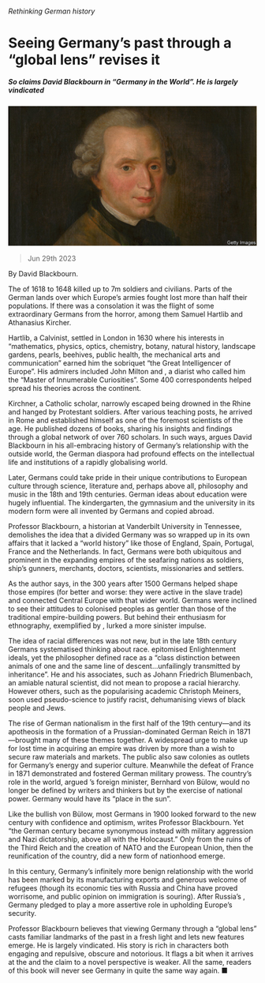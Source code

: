 ###### Rethinking German history

# Seeing Germany’s past through a “global lens” revises it 

##### So claims David Blackbourn in “Germany in the World”. He is largely vindicated 

![image](images/20230701_CUP502.jpg) 

> Jun 29th 2023 

By David Blackbourn. 

The  of 1618 to 1648 killed up to 7m soldiers and civilians. Parts of the German lands over which Europe’s armies fought lost more than half their populations. If there was a consolation it was the flight of some extraordinary Germans from the horror, among them Samuel Hartlib and Athanasius Kircher.

Hartlib, a Calvinist, settled in London in 1630 where his interests in “mathematics, physics, optics, chemistry, botany, natural history, landscape gardens, pearls, beehives, public health, the mechanical arts and communication” earned him the sobriquet “the Great Intelligencer of Europe”. His admirers included John Milton and , a diarist who called him the “Master of Innumerable Curiosities”. Some 400 correspondents helped spread his theories across the continent. 

Kirchner, a Catholic scholar, narrowly escaped being drowned in the Rhine and hanged by Protestant soldiers. After various teaching posts, he arrived in Rome and established himself as one of the foremost scientists of the age. He published dozens of books, sharing his insights and findings through a global network of over 760 scholars. In such ways, argues David Blackbourn in his all-embracing history of Germany’s relationship with the outside world, the German diaspora had profound effects on the intellectual life and institutions of a rapidly globalising world.

Later, Germans could take pride in their unique contributions to European culture through science, literature and, perhaps above all, philosophy and music in the 18th and 19th centuries. German ideas about education were hugely influential. The kindergarten, the gymnasium and the university in its modern form were all invented by Germans and copied abroad.

Professor Blackbourn, a historian at Vanderbilt University in Tennessee, demolishes the idea that a divided Germany was so wrapped up in its own affairs that it lacked a “world history” like those of England, Spain, Portugal, France and the Netherlands. In fact, Germans were both ubiquitous and prominent in the expanding empires of the seafaring nations as soldiers, ship’s gunners, merchants, doctors, scientists, missionaries and settlers.

As the author says, in the 300 years after 1500 Germans helped shape those empires (for better and worse: they were active in the slave trade) and connected Central Europe with that wider world. Germans were inclined to see their attitudes to colonised peoples as gentler than those of the traditional empire-building powers. But behind their enthusiasm for ethnography, exemplified by , lurked a more sinister impulse. 

The idea of racial differences was not new, but in the late 18th century Germans systematised thinking about race.  epitomised Enlightenment ideals, yet the philosopher defined race as a “class distinction between animals of one and the same line of descent…unfailingly transmitted by inheritance”. He and his associates, such as Johann Friedrich Blumenbach, an amiable natural scientist, did not mean to propose a racial hierarchy. However others, such as the popularising academic Christoph Meiners, soon used pseudo-science to justify racist, dehumanising views of black people and Jews.

The rise of German nationalism in the first half of the 19th century—and its apotheosis in the formation of a Prussian-dominated German Reich in 1871—brought many of these themes together. A widespread urge to make up for lost time in acquiring an empire was driven by more than a wish to secure raw materials and markets. The public also saw colonies as outlets for Germany’s energy and superior culture. Meanwhile the defeat of France in 1871 demonstrated and fostered German military prowess. The country’s role in the world, argued ’s foreign minister, Bernhard von Bülow, would no longer be defined by writers and thinkers but by the exercise of national power. Germany would have its “place in the sun”.

Like the bullish von Bülow, most Germans in 1900 looked forward to the new century with confidence and optimism, writes Professor Blackbourn. Yet “the German century became synonymous instead with military aggression and Nazi dictatorship, above all with the Holocaust.” Only from the ruins of the Third Reich and the creation of NATO and the European Union, then the reunification of the country, did a new form of nationhood emerge.

In this century, Germany’s infinitely more benign relationship with the world has been marked by its manufacturing exports and generous welcome of refugees (though its economic ties with Russia and China have proved worrisome, and public opinion on immigration is souring). After Russia’s , Germany pledged to play a more assertive role in upholding Europe’s security.

Professor Blackbourn believes that viewing Germany through a “global lens” casts familiar landmarks of the past in a fresh light and lets new features emerge. He is largely vindicated. His story is rich in characters both engaging and repulsive, obscure and notorious. It flags a bit when it arrives at the  and the claim to a novel perspective is weaker. All the same, readers of this book will never see Germany in quite the same way again. ■



